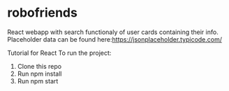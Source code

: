 # robofriends

React webapp with search functionaly of user cards containing their info. Placeholder data can be found here:https://jsonplaceholder.typicode.com/

Tutorial for React To run the project:

  1. Clone this repo
  2. Run npm install
  3. Run npm start
